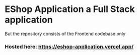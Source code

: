 # EShop Application a Full Stack application 

But the repository consists of the Frontend codebase only


### Hosted here: https://eshop-application.vercel.app/  
